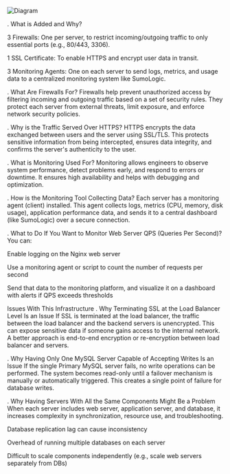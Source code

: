 ![Diagram](https://i.imgur.com/8X43K41.png)



. What is Added and Why?

3 Firewalls: One per server, to restrict incoming/outgoing traffic to only essential ports (e.g., 80/443, 3306).

1 SSL Certificate: To enable HTTPS and encrypt user data in transit.

3 Monitoring Agents: One on each server to send logs, metrics, and usage data to a centralized monitoring system like SumoLogic.

. What Are Firewalls For?
Firewalls help prevent unauthorized access by filtering incoming and outgoing traffic based on a set of security rules. They protect each server from external threats, limit exposure, and enforce network security policies.

. Why is the Traffic Served Over HTTPS?
HTTPS encrypts the data exchanged between users and the server using SSL/TLS. This protects sensitive information from being intercepted, ensures data integrity, and confirms the server's authenticity to the user.

. What is Monitoring Used For?
Monitoring allows engineers to observe system performance, detect problems early, and respond to errors or downtime. It ensures high availability and helps with debugging and optimization.

. How is the Monitoring Tool Collecting Data?
Each server has a monitoring agent (client) installed. This agent collects logs, metrics (CPU, memory, disk usage), application performance data, and sends it to a central dashboard (like SumoLogic) over a secure connection.

. What to Do If You Want to Monitor Web Server QPS (Queries Per Second)?
You can:

Enable logging on the Nginx web server

Use a monitoring agent or script to count the number of requests per second

Send that data to the monitoring platform, and visualize it on a dashboard with alerts if QPS exceeds thresholds

Issues With This Infrastructure
. Why Terminating SSL at the Load Balancer Level Is an Issue
If SSL is terminated at the load balancer, the traffic between the load balancer and the backend servers is unencrypted. This can expose sensitive data if someone gains access to the internal network. A better approach is end-to-end encryption or re-encryption between load balancer and servers.

. Why Having Only One MySQL Server Capable of Accepting Writes Is an Issue
If the single Primary MySQL server fails, no write operations can be performed. The system becomes read-only until a failover mechanism is manually or automatically triggered. This creates a single point of failure for database writes.

. Why Having Servers With All the Same Components Might Be a Problem
When each server includes web server, application server, and database, it increases complexity in synchronization, resource use, and troubleshooting.

Database replication lag can cause inconsistency

Overhead of running multiple databases on each server

Difficult to scale components independently (e.g., scale web servers separately from DBs)
